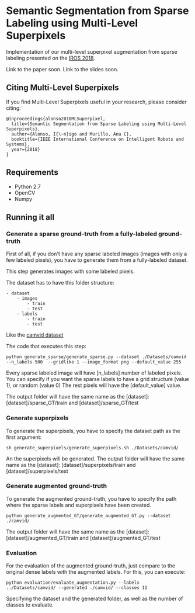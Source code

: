 # Semantic Segmentation from Sparse Labeling using Multi-Level Superpixels

Implementation of our multi-level superpixel augmentation from sparse labeling presented on the [IROS 2018](https://www.iros2018.org/).

Link to the paper soon.
Link to the slides soon.

## Citing Multi-Level Superpixels 

If you find Multi-Level Superpixels useful in your research, please consider citing:
```
@inproceedings{alonso2018MLSuperpixel,
  title={Semantic Segmentation from Sparse Labeling using Multi-Level Superpixels},
  author={Alonso, I{\~n}igo and Murillo, Ana C},
  booktitle={IEEE International Conference on Intelligent Robots and Systems},
  year={2018}
}
```

## Requirements
- Python 2.7
- OpenCV
- Numpy


## Running it all

### Generate a sparse ground-truth from a fully-labeled ground-truth

First of all, if you don't have any sparse labeled images (images with only a few labeled pixels), you have to generate them from a fully-labeled dataset.

This step generates images with some labeled pixels.

The dataset has to have this folder structure:
```
- dataset
	- images 
		- train
		- test
	- labels
		- train
		- test
```
Like the [camvid dataset]( ./Datasets/camvid)


The code that executes this step:
```
python generate_sparse/generate_sparse.py --dataset ./Datasets/camvid --n_labels 500  --gridlike 1 --image_format png --default_value 255
```
Every sparse labeled image will have [n_labels] number of labeled pixels. You can specify if you want the sparse labels to have a grid structure (value 1), or random (value 0) The rest pixels will have the [default_value] value.

The output folder will have the same name as the [dataset]: [dataset]/sparse_GT/train and [dataset]/sparse_GT/test




### Generate superpixels

To generate the superpixels, you have to specify the dataset path as the first argument:
```
sh generate_superpixels/generate_superpixels.sh ./Datasets/camvid/
```
An the superpixels will be generated.
The output folder will have the same name as the [dataset]: [dataset]/superpixels/train and [dataset]/superpixels/test

### Generate augmented ground-truth

To generate the augmented ground-truth, you have to specify the path where the sparse labels and superpixels have been created.
```
python generate_augmented_GT/generate_augmented_GT.py --dataset ./camvid/
```
The output folder will have the same name as the [dataset]: [dataset]/augmented_GT/train and [dataset]/augmented_GT/test



### Evaluation

For the evaluation of the augmented ground-truth, just compare to the original dense labels with the augmented labels. For this, you can execute:
```
python evaluation/evaluate_augmentation.py --labels ../Datasets/camvid/ --generated ./camvid/ --classes 11
```
Specifying the dataset and the generated folder, as well as the number of classes to evaluate.




















